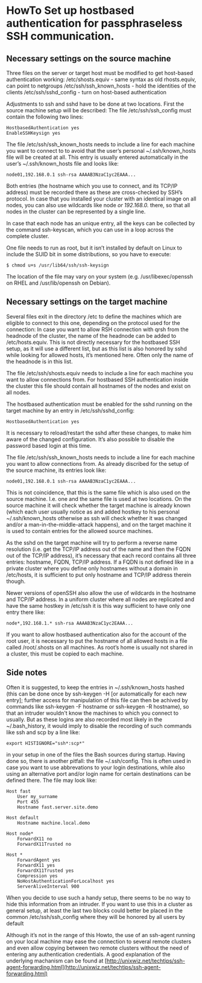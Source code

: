 # HowTo Set up hostbased authentication for passphraseless SSH communication.

## Necessary settings on the source machine

Three files on the server or target host must be modified to get host-based authentication working: /etc/shosts.equiv - same syntax as old rhosts.equiv, can point to netgroups /etc/ssh/ssh\_known\_hosts - hold the identities of the clients /etc/ssh/sshd\_config - turn on host-based authentication

Adjustments to ssh and sshd have to be done at two locations. First the source machine setup will be described: The file /etc/ssh/ssh\_config must contain the following two lines:

```text
HostbasedAuthentication yes
EnableSSHKeysign yes
```

The file /etc/ssh/ssh\_known\_hosts needs to include a line for each machine you want to connect to to avoid that the user’s personal ~/.ssh/known\_hosts file will be created at all. This entry is usually entered automatically in the user’s ~/.ssh/known\_hosts file and looks like:

```text
node01,192.168.0.1 ssh-rsa AAAAB3NzaC1yc2EAAA...
```

Both entries \(the hostname which you use to connect, and its TCP/IP address\) must be recorded there as these are cross-checked by SSH’s protocol. In case that you installed your cluster with an identical image on all nodes, you can also use wildcards like node _or 192.168.0._ there, so that all nodes in the cluster can be represented by a single line.

In case that each node has an unique entry, all the keys can be collected by the command ssh-keyscan, which you can use in a loop across the complete cluster.

One file needs to run as root, but it isn’t installed by default on Linux to include the SUID bit in some distributions, so you have to execute:

```text
$ chmod u+s /usr/lib64/ssh/ssh-keysign
```

The location of the file may vary on your system \(e.g. /usr/libexec/openssh on RHEL and /usr/lib/openssh on Debian\).

## Necessary settings on the target machine

Several files exit in the directory /etc to define the machines which are eligible to connect to this one, depending on the protocol used for the connection: In case you want to allow RSH connection with qrsh from the headnode of the cluster, the name of the headnode can be added to /etc/hosts.equiv. This is not directly necessary for the hostbased SSH setup, as it will use a different list, but as this list is also honored by sshd while looking for allowed hosts, it’s mentioned here. Often only the name of the headnode is in this list.

The file /etc/ssh/shosts.equiv needs to include a line for each machine you want to allow connections from. For hostbased SSH authentication inside the cluster this file should contain all hostnames of the nodes and exist on all nodes.

The hostbased authentication must be enabled for the sshd running on the target machine by an entry in /etc/ssh/sshd\_config:

```text
HostbasedAuthentication yes
```

It is necessary to reload/restart the sshd after these changes, to make him aware of the changed configuration. It’s also possible to disable the password based login at this time.

The file /etc/ssh/ssh\_known\_hosts needs to include a line for each machine you want to allow connections from. As already discribed for the setup of the source machine, its entries look like:

```text
node01,192.168.0.1 ssh-rsa AAAAB3NzaC1yc2EAAA...
```

This is not coincidence, that this is the same file which is also used on the source machine. I.e. one and the same file is used at two locations. On the source machine it will check whether the target machine is already known \(which each user usually notice as and added hostkey to his personal ~/.ssh/known\_hosts otherwise as ssh will check whether it was changed and/or a man-in-the-middle-attack happens\), and on the target machine it is used to contain entries for the allowed source machines.

As the sshd on the target machine will try to perform a reverse name resolution \(i.e. get the TCP/IP address out of the name and then the FQDN out of the TCP/IP address\), it’s necessary that each record contains all three entries: hostname, FQDN, TCP/IP address. If a FQDN is not defined like in a private cluster where you define only hostnames without a domain in /etc/hosts, it is sufficient to put only hostname and TCP/IP address therein though.

Newer versions of openSSH also allow the use of wildcards in the hostname and TCP/IP address. In a uniform cluster where all nodes are replicated and have the same hostkey in /etc/ssh it is this way sufficient to have only one entry there like:

```text
node*,192.168.1.* ssh-rsa AAAAB3NzaC1yc2EAAA...
```

If you want to allow hostbased authentication also for the account of the root user, it is necessary to put the hostname of all allowed hosts in a file called /root/.shosts on all machines. As root’s home is usually not shared in a cluster, this must be copied to each machine.

## Side notes

Often it is suggested, to keep the entries in ~/.ssh/known\_hosts hashed \(this can be done once by ssh-keygen -H \[or automatically for each new entry\]; further access for manipulation of this file can then be achived by commands like ssh-keygen -F hostname or ssh-keygen -R hostname\), so that an intruder wouldn't know the machines to which you connect to usually. But as these logins are also recorded most likely in the ~/.bash\_history, it would imply to disable the recording of such commands like ssh and scp by a line like:

```text
export HISTIGNORE="ssh*:scp*"
```

in your setup in one of the files the Bash sources during startup. Having done so, there is another pitfall: the file ~/.ssh/config. This is often used in case you want to use abbrevations to your login destinations, while also using an alternative port and/or login name for certain destinations can be defined there. The file may look like:

```text
Host fast
    User my_surname
    Port 455
    Hostname fast.server.site.demo

Host default
    Hostname machine.local.demo

Host node*
    ForwardX11 no
    ForwardX11Trusted no

Host *
    ForwardAgent yes
    ForwardX11 yes
    ForwardX11Trusted yes
    Compression yes
    NoHostAuthenticationForLocalhost yes
    ServerAliveInterval 900
```

When you decide to use such a handy setup, there seems to be no way to hide this information from an intruder. If you want to use this in a cluster as general setup, at least the last two blocks could better be placed in the common /etc/ssh/ssh\_config where they will be honored by all users by default

Although it’s not in the range of this Howto, the use of an ssh-agent running on your local machine may ease the connection to several remote clusters and even allow copying between two remote clusters without the need of entering any authentication credentials. A good explanation of the underlying machanism can be found at [http://unixwiz.net/techtips/ssh-agent-forwarding.html](http://unixwiz.net/techtips/ssh-agent-forwarding.html)

